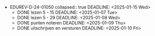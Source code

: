 - EDUREV-D-24-01050
  collapsed:: true
  DEADLINE: <2025-01-15 Wed>
	- DONE lezen 5 - 15
	  DEADLINE: <2025-01-07 Tue>
	- DONE lezen 5 - 29
	  DEADLINE: <2025-01-08 Wed>
	- DONE punten noteren
	  DEADLINE: <2025-01-09 Thu>
	- DONE uitschrijven en versturen
	  DEADLINE: <2025-01-10 Fri>